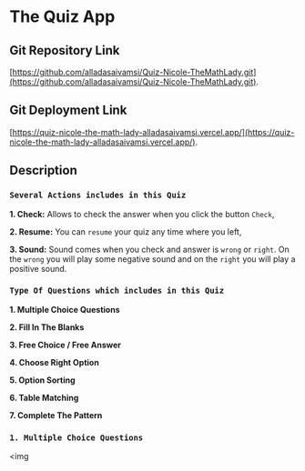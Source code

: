 # The Quiz App

## Git Repository Link

[https://github.com/alladasaivamsi/Quiz-Nicole-TheMathLady.git](https://github.com/alladasaivamsi/Quiz-Nicole-TheMathLady.git).

## Git Deployment Link

[https://quiz-nicole-the-math-lady-alladasaivamsi.vercel.app/](https://quiz-nicole-the-math-lady-alladasaivamsi.vercel.app/).

## Description
### `Several Actions includes in this Quiz`
**1. Check:** 
Allows to check the answer when you click the button `Check`,

**2. Resume:** 
You can `resume` your quiz any time where you left,

**3. Sound:** 
Sound comes when you check and answer is `wrong` or `right`. On the `wrong` you will play some negative sound and on the `right` you will play a positive sound.

### `Type Of Questions which includes in this Quiz`
**1. Multiple Choice Questions**

**2. Fill In The Blanks**

**3. Free Choice / Free Answer**

**4. Choose Right Option**

**5. Option Sorting**

**6. Table Matching**

**7. Complete The Pattern**
   
### `1. Multiple Choice Questions`
<img
